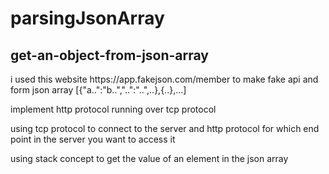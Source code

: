 # parsingJsonArray
<h2>get-an-object-from-json-array</h2>

<p>i used this website https://app.fakejson.com/member to make fake api and form json array [{"a..":"b..","..":"..",..},{..},...]</p>

<p>implement http protocol running over tcp protocol</p>

<p>using tcp protocol to connect to the server and http protocol for which end point in the server you want to access it</p>

<p>using stack concept to get the value of an element in the json array<p>
